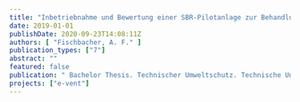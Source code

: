 ```yaml
---
title: "Inbetriebnahme und Bewertung einer SBR-Pilotanlage zur Behandlung von kommunalem Abwasser mittels granuliertem Belebtschlammverfahren"
date: 2019-01-01
publishDate: 2020-09-23T14:08:11Z
authors: [ "Fischbacher, A. F." ]
publication_types: ["7"]
abstract: ""
featured: false
publication: " Bachelor Thesis. Technischer Umweltschutz. Technische Universität Berlin"
projects: ["e-vent"]
---
```


